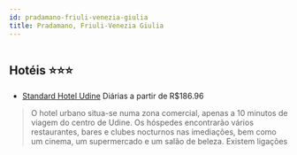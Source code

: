 ```yaml
---
id: pradamano-friuli-venezia-giulia
title: Pradamano, Friuli-Venezia Giulia
---
```


<center><img src="http://photos.hotelbeds.com/giata/11/119409/119409a_hb_k_003.jpg" alt="" /></center>


## Hotéis ⭐️⭐️⭐️

-    [Standard Hotel Udine](https://www.hurb.com/aud/https://www.hurb.com/hoteis/pradamano/standard-hotel-udine-JNP-JP821685?cmp=18055) Diárias a partir de R$186.96
   > O hotel urbano situa-se numa zona comercial, apenas a 10 minutos de viagem do centro de Udine. Os hóspedes encontrarão vários restaurantes, bares e clubes nocturnos nas imediações, bem como um cinema, um supermercado e um salão de beleza. Existem ligações
